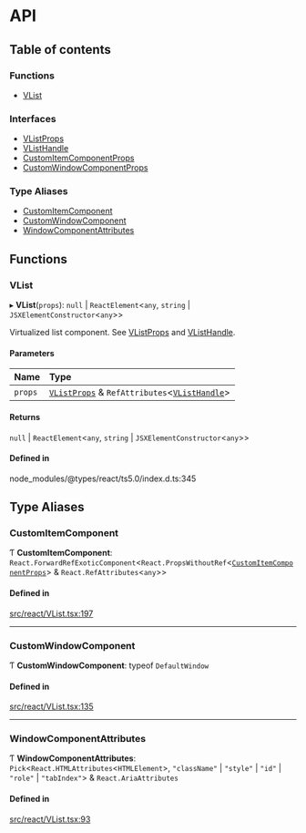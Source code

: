 # API

## Table of contents

### Functions

- [VList](API.md#vlist)

### Interfaces

- [VListProps](interfaces/VListProps.md)
- [VListHandle](interfaces/VListHandle.md)
- [CustomItemComponentProps](interfaces/CustomItemComponentProps.md)
- [CustomWindowComponentProps](interfaces/CustomWindowComponentProps.md)

### Type Aliases

- [CustomItemComponent](API.md#customitemcomponent)
- [CustomWindowComponent](API.md#customwindowcomponent)
- [WindowComponentAttributes](API.md#windowcomponentattributes)

## Functions

### VList

▸ **VList**(`props`): ``null`` \| `ReactElement`<`any`, `string` \| `JSXElementConstructor`<`any`\>\>

Virtualized list component. See [VListProps](interfaces/VListProps.md) and [VListHandle](interfaces/VListHandle.md).

#### Parameters

| Name | Type |
| :------ | :------ |
| `props` | [`VListProps`](interfaces/VListProps.md) & `RefAttributes`<[`VListHandle`](interfaces/VListHandle.md)\> |

#### Returns

``null`` \| `ReactElement`<`any`, `string` \| `JSXElementConstructor`<`any`\>\>

#### Defined in

node_modules/@types/react/ts5.0/index.d.ts:345

## Type Aliases

### CustomItemComponent

Ƭ **CustomItemComponent**: `React.ForwardRefExoticComponent`<`React.PropsWithoutRef`<[`CustomItemComponentProps`](interfaces/CustomItemComponentProps.md)\> & `React.RefAttributes`<`any`\>\>

#### Defined in

[src/react/VList.tsx:197](https://github.com/inokawa/virtua/blob/97b3ce9/src/react/VList.tsx#L197)

___

### CustomWindowComponent

Ƭ **CustomWindowComponent**: typeof `DefaultWindow`

#### Defined in

[src/react/VList.tsx:135](https://github.com/inokawa/virtua/blob/97b3ce9/src/react/VList.tsx#L135)

___

### WindowComponentAttributes

Ƭ **WindowComponentAttributes**: `Pick`<`React.HTMLAttributes`<`HTMLElement`\>, ``"className"`` \| ``"style"`` \| ``"id"`` \| ``"role"`` \| ``"tabIndex"``\> & `React.AriaAttributes`

#### Defined in

[src/react/VList.tsx:93](https://github.com/inokawa/virtua/blob/97b3ce9/src/react/VList.tsx#L93)
